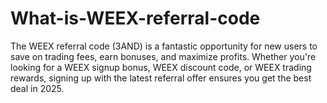 # What-is-WEEX-referral-code
The WEEX referral code (3AND) is a fantastic opportunity for new users to save on trading fees, earn bonuses, and maximize profits. Whether you're looking for a WEEX signup bonus, WEEX discount code, or WEEX trading rewards, signing up with the latest referral offer ensures you get the best deal in 2025.
